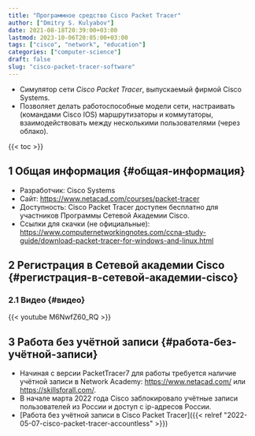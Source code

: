 ```yaml
---
title: "Программное средство Cisco Packet Tracer"
author: ["Dmitry S. Kulyabov"]
date: 2021-08-18T20:39:00+03:00
lastmod: 2023-10-06T20:05:00+03:00
tags: ["cisco", "network", "education"]
categories: ["computer-science"]
draft: false
slug: "cisco-packet-tracer-software"
---
```


-   Симулятор сети _Cisco Packet Tracer_, выпускаемый фирмой Cisco Systems.
-   Позволяет делать работоспособные модели сети, настраивать (командами Cisco IOS) маршрутизаторы и коммутаторы, взаимодействовать между несколькими пользователями (через облако).

<!--more-->

{{< toc >}}


## <span class="section-num">1</span> Общая информация {#общая-информация}

-   Разработчик: Cisco Systems
-   Сайт: <https://www.netacad.com/courses/packet-tracer>
-   Доступность: Cisco Packet Tracer доступен бесплатно для участников Программы Сетевой Академии Cisco.
-   Ссылки для скачки (не официальные): <https://www.computernetworkingnotes.com/ccna-study-guide/download-packet-tracer-for-windows-and-linux.html>


## <span class="section-num">2</span> Регистрация в Сетевой академии Cisco {#регистрация-в-сетевой-академии-cisco}


### <span class="section-num">2.1</span> Видео {#видео}

{{< youtube M6NwfZ60_RQ >}}


## <span class="section-num">3</span> Работа без учётной записи {#работа-без-учётной-записи}

-   Начиная с версии PacketTracer7 для работы требуется наличие учётной записи в Network Academy: <https://www.netacad.com/> или <https://skillsforall.com/>.
-   В начале марта 2022 года Cisco заблокировало учётные записи пользователей из России и доступ с ip-адресов России.
-   [Работа без учётной записи в Cisco Packet Tracer]({{< relref "2022-05-07-cisco-packet-tracer-accountless" >}})

